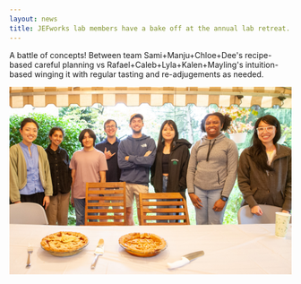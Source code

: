 ```yaml
---
layout: news
title: JEFworks lab members have a bake off at the annual lab retreat.
---
```


A battle of concepts! Between team Sami+Manju+Chloe+Dee's recipe-based careful planning vs
Rafael+Caleb+Lyla+Kalen+Mayling's intuition-based winging it with regular tasting and re-adjugements as needed. 

<img src="/assets/news/lab_retreat_09292024.jpg">



 